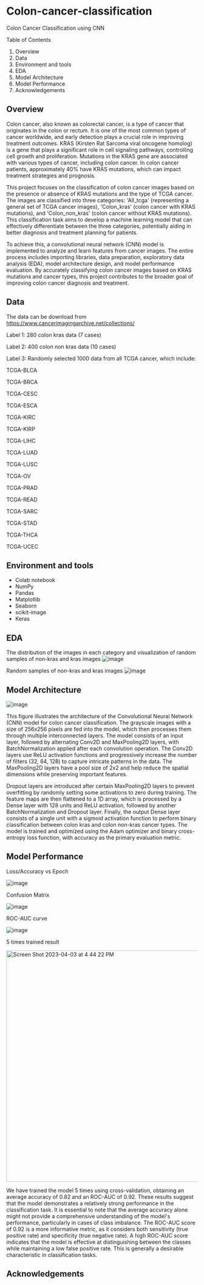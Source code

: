 # Colon-cancer-classification
Colon Cancer Classification using CNN

Table of Contents
1. Overview
2. Data
3. Environment and tools
4. EDA
5. Model Architecture
6. Model Performance
7. Acknowledgements

## Overview
Colon cancer, also known as colorectal cancer, is a type of cancer that originates in the colon or rectum. It is one of the most common types of cancer worldwide, and early detection plays a crucial role in improving treatment outcomes. KRAS (Kirsten Rat Sarcoma viral oncogene homolog) is a gene that plays a significant role in cell signaling pathways, controlling cell growth and proliferation. Mutations in the KRAS gene are associated with various types of cancer, including colon cancer. In colon cancer patients, approximately 40% have KRAS mutations, which can impact treatment strategies and prognosis.

This project focuses on the classification of colon cancer images based on the presence or absence of KRAS mutations and the type of TCGA cancer. The images are classified into three categories: 'All_tcga' (representing a general set of TCGA cancer images), 'Colon_kras' (colon cancer with KRAS mutations), and 'Colon_non_kras' (colon cancer without KRAS mutations). This classification task aims to develop a machine learning model that can effectively differentiate between the three categories, potentially aiding in better diagnosis and treatment planning for patients.

To achieve this, a convolutional neural network (CNN) model is implemented to analyze and learn features from cancer images. The entire process includes importing libraries, data preparation, exploratory data analysis (EDA), model architecture design, and model performance evaluation. By accurately classifying colon cancer images based on KRAS mutations and cancer types, this project contributes to the broader goal of improving colon cancer diagnosis and treatment.

## Data
The data can be download from https://www.cancerimagingarchive.net/collections/

Label 1: 280 colon kras data (7 cases)

Label 2: 400 colon non kras data (10 cases)

Label 3: Randomly selected 1000 data from all TCGA cancer, which include:

TCGA-BLCA

TCGA-BRCA

TCGA-CESC

TCGA-ESCA

TCGA-KIRC

TCGA-KIRP

TCGA-LIHC

TCGA-LUAD

TCGA-LUSC

TCGA-OV

TCGA-PRAD

TCGA-READ

TCGA-SARC

TCGA-STAD

TCGA-THCA

TCGA-UCEC

## Environment and tools
- Colab notebook
- NumPy
- Pandas
- Matplotlib 
- Seaborn
- scikit-image
- Keras

## EDA
The distribution of the images in each category and visualization of random samples of non-kras and kras images
![image](https://user-images.githubusercontent.com/116041838/229614486-a8067528-1339-4df3-a2d4-30d7b27bc580.png)

Random samples of non-kras and kras images
![image](https://user-images.githubusercontent.com/116041838/229649713-7d5f2577-3e48-4463-8098-db63d1299636.png)


## Model Architecture
![image](https://user-images.githubusercontent.com/116041838/229646453-06ce4874-79b6-4c1d-8a62-29bcd067f770.png)

This figure illustrates the architecture of the Convolutional Neural Network (CNN) model for colon cancer classification. The grayscale images with a size of 256x256 pixels are fed into the model, which then processes them through multiple interconnected layers. The model consists of an input layer, followed by alternating Conv2D and MaxPooling2D layers, with BatchNormalization applied after each convolution operation. The Conv2D layers use ReLU activation functions and progressively increase the number of filters (32, 64, 128) to capture intricate patterns in the data. The MaxPooling2D layers have a pool size of 2x2 and help reduce the spatial dimensions while preserving important features.

Dropout layers are introduced after certain MaxPooling2D layers to prevent overfitting by randomly setting some activations to zero during training. The feature maps are then flattened to a 1D array, which is processed by a Dense layer with 128 units and ReLU activation, followed by another BatchNormalization and Dropout layer. Finally, the output Dense layer consists of a single unit with a sigmoid activation function to perform binary classification between colon kras and colon non-kras cancer types. The model is trained and optimized using the Adam optimizer and binary cross-entropy loss function, with accuracy as the primary evaluation metric.

## Model Performance
Loss/Accuracy vs Epoch

![image](https://user-images.githubusercontent.com/116041838/229649913-45122685-a960-4fce-bdae-b76897bca4b9.png)


Confusion Matrix

![image](https://user-images.githubusercontent.com/116041838/229649991-045c83be-4a69-40f8-88f0-a1c70dd96ab5.png)


ROC-AUC curve

![image](https://user-images.githubusercontent.com/116041838/229650013-e8419e75-9355-4569-b904-d8f21558f247.png)

5 times trained result

<img width="610" alt="Screen Shot 2023-04-03 at 4 44 22 PM" src="https://user-images.githubusercontent.com/116041838/229650400-d3248ff2-56b5-4a96-bc1a-eee83cc5322b.png">


We have trained the model 5 times using cross-validation, obtaining an average accuracy of 0.82 and an ROC-AUC of 0.92. These results suggest that the model demonstrates a relatively strong performance in the classification task. It is essential to note that the average accuracy alone might not provide a comprehensive understanding of the model's performance, particularly in cases of class imbalance. The ROC-AUC score of 0.92 is a more informative metric, as it considers both sensitivity (true positive rate) and specificity (true negative rate). A high ROC-AUC score indicates that the model is effective at distinguishing between the classes while maintaining a low false positive rate. This is generally a desirable characteristic in classification tasks.

## Acknowledgements

